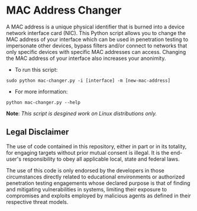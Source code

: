 # MAC Address Changer

A MAC address is a unique physical identifier that is burned into a device network interface card (NIC). This Python script allows you to change the MAC address of your interface which can be used in penetration testing to impersonate other devices, bypass filters and/or connect to networks that only specific devices with specific MAC addresses can access. Changing the MAC address of your interface also increases your anonimity.

- To run this script:

`sudo python mac-changer.py -i [interface] -m [new-mac-address]`

- For more information:

`python mac-changer.py --help`

**Note**: *This script is desgined work on Linux distributions only.*     

## Legal Disclaimer

The use of code contained in this repository, either in part or in its totality, for engaging targets without prior mutual consent is illegal. It is the end-user's responsibility to obey all applicable local, state and federal laws.

The use of this code is only endorsed by the developers in those circumstances directly related to educational environments or authorized penetration testing engagements whose declared purpose is that of finding and mitigating vulnerabilities in systems, limiting their exposure to compromises and exploits employed by malicious agents as defined in their respective threat models.
